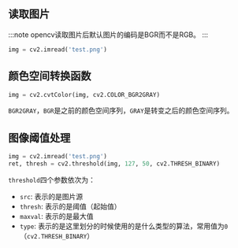 ## 读取图片

:::note
opencv读取图片后默认图片的编码是BGR而不是RGB。
:::

```python
img = cv2.imread('test.png')
```

## 颜色空间转换函数

```python
img = cv2.cvtColor(img, cv2.COLOR_BGR2GRAY)
```

`BGR2GRAY`，`BGR`是之前的颜色空间序列，`GRAY`是转变之后的颜色空间序列。

## 图像阈值处理

```python
img = cv2.imread('test.png')
ret, thresh = cv2.threshold(img, 127, 50, cv2.THRESH_BINARY)
```

`threshold`四个参数依次为：

- `src`: 表示的是图片源
- `thresh`: 表示的是阈值（起始值）
- `maxval`: 表示的是最大值
- `type`: 表示的是这里划分的时候使用的是什么类型的算法，常用值为`0`（`cv2.THRESH_BINARY`）